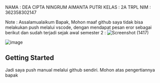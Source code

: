 NAMA : DEA CIPTA NINGRUM AIMANTA PUTRI
KELAS : 2A TRPL
NIM : 362358302147

Note : Assalamualaikum Bapak, Mohon maaf github saya tidak bisa melakukan push melalui vscode, dengan mendapat pesan eror sebagai berikut dan sudah terjadi sejak awal semester 2 :
![Screenshot (1417)](https://github.com/user-attachments/assets/cda95d12-6cac-4254-8a14-5f68a15c4d97)

![image](https://github.com/user-attachments/assets/67b83cfd-8d29-41b9-bf9f-10daf496d402)




## Getting Started
Jadi saya push manual melalui github sendiri. Mohon atas pengertiannya bapak
